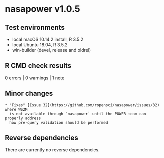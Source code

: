 # nasapower v1.0.5

## Test environments
* local macOS 10.14.2 install, R 3.5.2
* local Ubuntu 18.04, R 3.5.2
* win-builder (devel, release and oldrel)

## R CMD check results

0 errors | 0 warnings | 1 note

  ## Minor changes
  
    * "Fixes" [Issue 32](https://github.com/ropensci/nasapower/issues/32) where WS2M
      is not available through `nasapower` until the POWER team can properly address
      how pre-query validation should be performed

## Reverse dependencies

There are currently no reverse dependencies.
